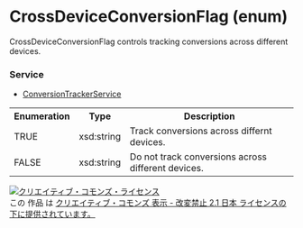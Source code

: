 # CrossDeviceConversionFlag (enum)
CrossDeviceConversionFlag controls tracking conversions across different devices.
 
### Service
+ [ConversionTrackerService](../services/ConversionTrackerService.md)
 
<table>
 <tr>
  <th>Enumeration </th>
  <th>Type</th>
  <th>Description</th>
 <tr>
  <td>TRUE</td>
  <td>xsd:string</td>
  <td>Track conversions across differnt devices.</td>
 </tr>
 <tr>
  <td>FALSE</td>
  <td>xsd:string</td>
  <td>Do not track conversions across different devices.</td>
 </tr>
</table>

<a rel="license" href="http://creativecommons.org/licenses/by-nd/2.1/jp/"><img alt="クリエイティブ・コモンズ・ライセンス" style="border-width:0" src="https://i.creativecommons.org/l/by-nd/2.1/jp/88x31.png" /></a><br />この 作品 は <a rel="license" href="http://creativecommons.org/licenses/by-nd/2.1/jp/">クリエイティブ・コモンズ 表示 - 改変禁止 2.1 日本 ライセンスの下に提供されています。</a>

